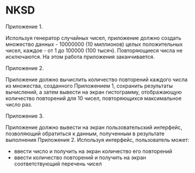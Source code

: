 # NKSD

Приложение 1.

Используя генератор случайных чисел, приложение должно создать множество данных - 10000000 (10 миллионов) целых положительных чисел, каждое - от 1 до 100000 (100 тысяч). Повторяющиеся числа не исключаются. На этом работа приложения заканчивается.

Приложение 2.

Приложение должно вычислить количество повторений каждого числа из множества, созданного Приложением 1, сохранить результаты вычислений, а затем вывести на экран гистограмму, отображающую количество повторений для 10 чисел, повторяющихся максимальное число раз.

Приложение 3.

Приложение должно вывести на экран пользовательский интерфейс, позволяющий обратиться к данным, полученным в результате выполнения Приложения 2.
Используя интерфейс, пользователь может:
- ввести число и получить на экран количество его повторений
- ввести количество повторений и получить на экран соответствующий перечень чисел
